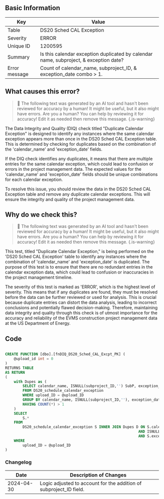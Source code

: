 ## Basic Information

| Key           | Value                                                                                 |
| ------------- | ------------------------------------------------------------------------------------- |
| Table         | DS20 Sched CAL Exception                                                              |
| Severity      | ERROR                                                                                 |
| Unique ID     | 1200595                                                                               |
| Summary       | Is this calendar exception duplicated by calendar name, subproject, & exception date? |
| Error message | Count of calendar_name, subproject_ID, & exception_date combo > 1.                    |

## What causes this error?

> :robot: The following text was generated by an AI tool and hasn't been reviewed for accuracy by a human! It might be useful, but it also might have errors. Are you a human? You can help by reviewing it for accuracy! Edit it as needed then remove this message.
> {.is-warning}

The Data Integrity and Quality (DIQ) check titled "Duplicate Calendar Exception" is designed to identify any instances where the same calendar exception appears more than once in the DS20 Sched CAL Exception table. This is determined by checking for duplicates based on the combination of the 'calendar_name' and 'exception_date' fields.

If the DIQ check identifies any duplicates, it means that there are multiple entries for the same calendar exception, which could lead to confusion or errors in the project management data. The expected values for the 'calendar_name' and 'exception_date' fields should be unique combinations for each calendar exception.

To resolve this issue, you should review the data in the DS20 Sched CAL Exception table and remove any duplicate calendar exceptions. This will ensure the integrity and quality of the project management data.

## Why do we check this?

> :robot: The following text was generated by an AI tool and hasn't been reviewed for accuracy by a human! It might be useful, but it also might have errors. Are you a human? You can help by reviewing it for accuracy! Edit it as needed then remove this message.
> {.is-warning}

This test, titled "Duplicate Calendar Exception," is being performed on the 'DS20 Sched CAL Exception' table to identify any instances where the combination of 'calendar_name' and 'exception_date' is duplicated. The purpose of this test is to ensure that there are no redundant entries in the calendar exception data, which could lead to confusion or inaccuracies in the project management timeline.

The severity of this test is marked as 'ERROR', which is the highest level of severity. This means that if any duplicates are found, they must be resolved before the data can be further reviewed or used for analysis. This is crucial because duplicate entries can distort the data analysis, leading to incorrect conclusions and potentially flawed decision-making. Therefore, maintaining data integrity and quality through this check is of utmost importance for the accuracy and reliability of the EVMS construction project management data at the US Department of Energy.

## Code

```sql

CREATE FUNCTION [dbo].[fnDIQ_DS20_Sched_CAL_Excpt_PK] (
	@upload_id int = 0
)
RETURNS TABLE
AS RETURN
(
	with Dupes as (
		SELECT calendar_name, ISNULL(subproject_ID,'') SubP, exception_date
		FROM DS20_schedule_calendar_exception
		WHERE upload_ID = @upload_ID
		GROUP BY calendar_name, ISNULL(subproject_ID,''), exception_date
		HAVING COUNT(*) > 1
	)
	SELECT
		S.*
	FROM
		DS20_schedule_calendar_exception S INNER JOIN Dupes D ON S.calendar_name = D.calendar_name
															 AND ISNULL(S.subproject_ID,'') = D.SubP
															 AND S.exception_date = D.exception_date
	WHERE
		upload_ID = @upload_ID
)
```

### Changelog

| Date       | Description of Changes                                             |
| ---------- | ------------------------------------------------------------------ |
| 2024-04-30 | Logic adjusted to account for the addition of subproject_ID field. |
